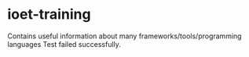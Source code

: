 # ioet-training
Contains useful information about many frameworks/tools/programming languages
Test failed successfully.
